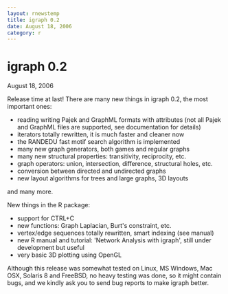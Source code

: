 ```yaml
---
layout: rnewstemp
title: igraph 0.2
date: August 18, 2006
category: r
---
```


igraph 0.2
=========

August 18, 2006

Release time at last! There are many new things in igraph 0.2, the
most important ones:

- reading writing Pajek and GraphML formats with attributes
  (not all Pajek and GraphML files are supported, see documentation
  for details)
- iterators totally rewritten, it is much faster and cleaner now
- the RANDEDU fast motif search algorithm is implemented
- many new graph generators, both games and regular graphs
- many new structural properties: transitivity, reciprocity, etc.
- graph operators: union, intersection, difference, structural holes, etc.
- conversion between directed and undirected graphs
- new layout algorithms for trees and large graphs, 3D layouts

and many more.

New things in the R package:

- support for CTRL+C
- new functions: Graph Laplacian, Burt's constraint, etc.
- vertex/edge sequences totally rewritten, smart indexing (see manual)
- new R manual and tutorial: 'Network Analysis with igraph', still 
  under development but useful
- very basic 3D plotting using OpenGL

Although this release was somewhat tested on Linux, MS Windows, Mac
OSX, Solaris 8 and FreeBSD, no heavy testing was done, so it might
contain bugs, and we kindly ask you to send bug reports to make igraph
better.
